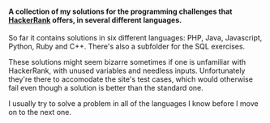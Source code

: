 #### A collection of my solutions for the programming challenges that [HackerRank](https://www.hackerrank.com) offers, in several different languages.

So far it contains solutions in six different languages: PHP, Java, Javascript, Python, Ruby and C++.
There's also a subfolder for the SQL exercises.

These solutions might seem bizarre sometimes if one is unfamiliar with HackerRank, with unused variables and needless inputs. Unfortunately they're there to accomodate the site's test cases, which would otherwise fail even though a solution is better than the standard one.

I usually try to solve a problem in all of the languages I know before I move on to the next one.
